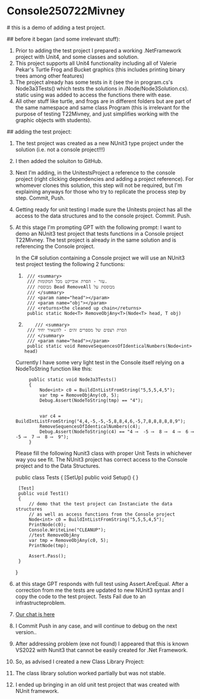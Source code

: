 # Console250722Mivney



\# this is a demo of adding a test project.



\## before it began (and some irrelevant stuff):

1. Prior to adding the test project I prepared a working .NetFramework project with Unit4, and some classes and solution.
2. This project supports all Unit4 functionality including all of Valerie Pekar's Turtle Frog and Bucket graphics (this includes printing binary trees among other features)
3. The project already has some tests in it (see the in program.cs's Node3a3Tests() which tests the solutions in /Node/Node3Solution.cs). static using was added to access the functions there with ease.
4. All other stuff like turtle, and frogs are in different folders but are part of the same namespace and same class Program (this is irrelevant for the purpose of testing T22Mivney, and just simplifies working with the graphic objects with students).



\## adding the test project:

1. The test project was created as a new NUnit3 type project under the solution (i.e. not a console project!!!)
2. I then added the soluiton to GitHub.
3. Next I'm adding, in the UnitestsProject a reference to the console project (right clicking dependencies and adding a project reference). For whomever clones this solution, this step will not be required, but I'm explaining anyways for those who try to replicate the process step by step. Commit, Push.
4. Getting ready for unit testing I made sure the Unitests project has all the access to the data structures and to the console project. Commit. Push.
5. At this stage I'm prompting GPT with the following prompt:
    I want to demo an NUnit3 test project that tests functions in a Console project T22Mivney. The test project is already in the same solution and is referencing the Console project. 

    In the C# solution containing a Console project we will use an NUnit3 test project testing the following 2 functions:

    1.      /// <summary> 
            /// עזר - הסרת אובייקט מכל המקומות. 
            /// מבוססת Bead RemoveAll מבוססת על
            /// </summary>
            /// <param name="head"></param>
            /// <param name="obj"></param>
            /// <returns>the cleaned up chain</returns>
            public static Node<T> RemoveObjAny<T>(Node<T> head, T obj)

    2.         /// <summary>
            /// הסרת רצפים של מספרים זהים - להשאיר יחיד
            /// </summary>
            /// <param name="head"></param>
            public static void RemoveSequencesOfIdenticalNumbers(Node<int> head)

    Currently I have some very light test in the Console itself relying on a NodeToString function like this:

            public static void Node3a3Tests()
            {
                Node<int> c0 = BuildIntListFromString("5,5,5,4,5");
                var tmp = RemoveObjAny(c0, 5);
                Debug.Assert(NodeToString(tmp) == "4");


                var c4 = BuildIntListFromString("4,4,-5,-5,-5,8,8,4,6,-5,7,8,8,8,8,8,9");
                RemoveSequencesOfIdenticalNumbers(c4);
                Debug.Assert(NodeToString(c4) == "4 ⟶  -5 ⟶  8 ⟶  4 ⟶  6 ⟶  -5 ⟶  7 ⟶  8 ⟶  9");
            }  

    Please fill the following Nunit3 class with proper Unit Tests in whichever way you see fit. The NUnit3 project has correct access to the Console project and to the Data Structures.

    public class Tests
    {
        [SetUp]
        public void Setup()
        {
        }

        [Test]
        public void Test1()
        {
            // demo that the test project can Instanciate the data structures
            // as well as access functions from the Console project
            Node<int> c0 = BuildIntListFromString("5,5,5,4,5");
            PrintNode(c0);
            Console.WriteLine("CLEANUP");
            //test RemoveObjAny
            var tmp = RemoveObjAny(c0, 5);
            PrintNode(tmp);

            Assert.Pass();
        }
    }
6. at this stage GPT responds with full test using Assert.AreEqual. After a correction from me the tests are updated to new NUnit3 syntax and I copy the code to the test project. Tests Fail due to an infrastructeproblem. 
7. [Our chat is here](https://chatgpt.com/share/687fcb71-ee74-800e-8cf4-8f5ecca3f73c) 
8. I Commit Push in any case, and will continue to debug on the next version..
9. After addressing problem (exe not found) I appeared that this is known VS2022 with Nunit3 that cannot be easily created for .Net Framework. 
10. So, as advised I created a new Class Library Project:
11. The class library solution worked partially but was not stable.
12. I ended up bringing in an old unit test project that was created with NUnit framework.